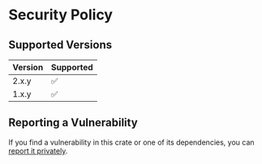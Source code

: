 # Security Policy

## Supported Versions

| Version | Supported          |
| ------- | ------------------ |
| 2.x.y   | ✅                 |
| 1.x.y   | ✅                 |

## Reporting a Vulnerability

If you find a vulnerability in this crate or one of its dependencies, you can [report it privately](https://github.com/clechasseur/reessaie/security/advisories/new).
